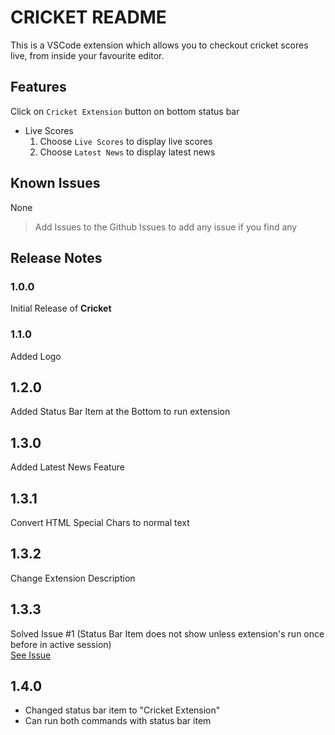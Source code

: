 # CRICKET README

This is a VSCode extension which allows you to checkout cricket scores live, from inside your favourite editor.

## Features

Click on `Cricket Extension` button on bottom status bar

- Live Scores
  1. Choose `Live Scores` to display live scores
  2. Choose `Latest News` to display latest news

## Known Issues

None

> Add Issues to the Github Issues to add any issue if you find any

## Release Notes

### 1.0.0

Initial Release of **Cricket**

### 1.1.0

Added Logo

## 1.2.0

Added Status Bar Item at the Bottom to run extension

## 1.3.0

Added Latest News Feature

## 1.3.1

Convert HTML Special Chars to normal text

## 1.3.2

Change Extension Description

## 1.3.3

Solved Issue #1 (Status Bar Item does not show unless extension's run once before in active session)<br />
[See Issue](https://github.com/kavin25/cricket-vscode-extension/issues/1)

## 1.4.0

- Changed status bar item to "Cricket Extension"
- Can run both commands with status bar item
